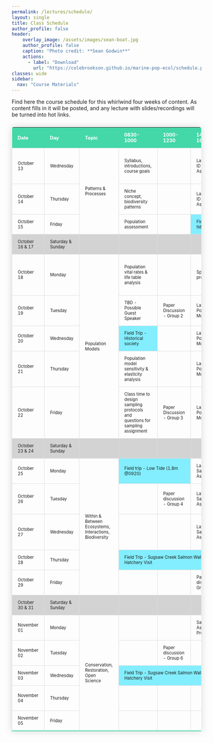 ```yaml
---
permalink: /lectures/schedule/
layout: single
title: Class Schedule
author_profile: false
header:
    overlay_image: /assets/images/sean-boat.jpg
    author_profile: false
    caption: "Photo credit: **Sean Godwin**"
    actions:
      - label: "Download"
        url: "https://colebrookson.github.io/marine-pop-ecol/schedule.pdf"
classes: wide
sidebar:
  nav: "Course Materials"
---
```


Find here the course schedule for this whirlwind four weeks of content. As content fills in it will be posted, and any lecture with slides/recordings will be turned into hot links. 
<style>
  .schedule-table {
    border-collapse: collapse;
    border: 1px #ffffff;
    margin: 25px 0;
    min-width: 400px;
    border-radius: 5px 5px 0 0;
    overflow: hidden;
    box-shadow: 0 0 20px rgba(0, 0, 0, 0.15);
  }

  .schedule-table thead tr {
    background-color: #44d7a8;
    color: #ffffff;
    text-align: left;
    font-weight: bold;
  }

  .schedule-table th {
    padding: 12px 15px;
    font-size: 0.8em;
  }

  .schedule-table td {
    border: 1px solid #dddddd;
    padding: 12px 15px;
    font-size: 0.7em;
  }

  .schedule-table tbody tr {
    border-bottom: 1px solid #dddddd;
  }

  .schedule-table tbody tr:last-of-type {
    border-bottom: 2px solid #44d7a8;
  }

  .schedule-tabletr:hover { background: #bebebe; }
  td a { 
      padding: 1px; 
  }
</style>

<table class="schedule-table">
    <thead>
        <tr>
            <th width=100>Date</th>
            <th width=100>Day</th>
            <th width=100>Topic</th>
            <th width=100>0830-1000</th>
            <th width=100>1000-1230</th>
            <th width=100>1400-1600</th>
            <th width=100>1600-1800</th>
            <th width=100>Reading</th>
            <th width=100>Items Due</th>
        </tr>
    </thead>
    <tbody>
        <tr>
            <td>October 13</td>
            <td>Wednesday</td>
            <td rowspan="3">Patterns & Processes</td>
            <td>Syllabus, introductions, course goals</td>
            <td></td>
            <td>Lab Period - ID Assignment</td>
            <td> </td>
            <td> </td>
            <td>Sign up for paper discussion groups & dates</td>
        </tr>
        <tr>
            <td>October 14</td>
            <td>Thursday</td>
            <td>Niche concept, biodiversity patterns</td>
            <td></td>
            <td>Lab Period - ID Assignment</td>
            <td>ADA</td>
            <td> </td>
            <td></td>
        </tr>
        <tr>
            <td>October 15</td>
            <td>Friday </td>
            <td>Population assessment</td>
            <td></td>
            <td colspan="2" style="background-color: #83eeff">Field trip - Low Tide (1.6m tide @1530)</td>
            <td> </td>
            <td></td>
        </tr>
        <tr style="background-color:#d3d3d3">
            <td>October 16 & 17</td>
            <td>Saturday & Sunday</td>
            <td></td>
            <td></td>
            <td></td>
            <td></td>
            <td></td>
            <td></td>
            <td></td>
        </tr>
        <tr>
            <td>October 18</td>
            <td>Monday</td>
            <td rowspan="5">Population Models </td>
            <td>Population vital rates & life table analysis</td>
            <td></td>
            <td>Species ID presentations</td>
            <td> </td>
            <td> </td>
            <td>ID assignment due; group 1 paper summary due</td>
        </tr>
        <tr>
            <td>October 19</td>
            <td>Tuesday</td>
            <td>TBD - Possible Guest Speaker</td>
            <td>Paper Discussion - Group 2</td>
            <td>Lab Period - Population Models</td>
            <td>ADA - lightning talks </td>
            <td> </td>
            <td> </td>
        </tr>
        <tr>
            <td>October 20</td>
            <td>Wednesday</td>
            <td style="background-color: #83eeff">Field Trip - Historical society</td>
            <td></td>
            <td>Lab Period- Population Models</td>
            <td>DS</td>
            <td> </td>
            <td>Species selection due</td>
        </tr>
        <tr>
            <td>October 21</td>
            <td>Thursday</td>
            <td>Population model sensitivity & elasticity analysis</td>
            <td> </td>
            <td>Lab Period - Population Models</td>
            <td>ADA</td>
            <td> </td>
            <td></td>
        </tr>
        <tr>
            <td>October 22</td>
            <td>Friday</td>
            <td>Class time to design sampling protocols and questions for sampling assignment</td>
            <td>Paper Discussion - Group 3</td>
            <td>Lab Period - Population Models</td>
            <td> </td>
            <td> </td>
            <td>Proposal Due for Population Model Assignment</td>
        </tr>
        <tr style="background-color:#d3d3d3">
            <td>October 23 & 24</td>
            <td>Saturday & Sunday</td>
            <td></td>
            <td></td>
            <td></td>
            <td></td>
            <td></td>
            <td></td>
            <td></td>
        </tr>
        <tr>
            <td>October 25</td>
            <td>Monday</td>
            <td rowspan="5">Within & Between Ecosystems, Interactions, Biodiversity</td>
            <td colspan="2" style="background-color: #83eeff">Field trip - Low Tide (1.8m @0920)</td>
            <td>Lab Period - Sampling Assignment</td>
            <td>DS/ADA</td>
            <td> </td>
            <td>Group 3 summary due</td>
        </tr>
        <tr>
            <td>October 26</td>
            <td>Tuesday</td>
            <td></td>
            <td>Paper discussion - Group 4</td>
            <td>Lab Period - Sampling Assignment</td>
            <td>ADA</td>
            <td> </td>
            <td>Population assignment due @23:59</td>
        </tr>
        <tr>
            <td>October 27</td>
            <td>Wednesday</td>
            <td></td>
            <td></td>
            <td>Lab Period - Sampling Assignment</td>
            <td> DS/ADA</td>
            <td> </td>
            <td>Sign up for paper discussion groups & dates</td>
        </tr>
        <tr>
            <td>October 28</td>
            <td>Thursday</td>
            <td colspan="3" style="background-color: #83eeff">Field Trip - Sugsaw Creek Salmon Walk & Hatchery Visit</td>
            <td> ADA</td>
            <td> </td>
            <td></td>
        </tr>
        <tr>
            <td>October 29</td>
            <td>Friday</td>
            <td></td>
            <td></td>
            <td>Paper discussion - Group 5</td>
            <td> </td>
            <td>DS/ADA</td>
            <td>Group 4 Summary due</td>
        </tr>
        <tr style="background-color:#d3d3d3">
            <td>October 30 & 31</td>
            <td>Saturday & Sunday</td>
            <td></td>
            <td></td>
            <td></td>
            <td></td>
            <td></td>
            <td></td>
            <td></td>
        </tr>
        <tr>
            <td>November 01</td>
            <td>Monday</td>
            <td rowspan="5">Conservation, Restoration, Open Science</td>
            <td></td>
            <td></td>
            <td>Sampling Assignment Presentations</td>
            <td> </td>
            <td> </td>
            <td>Group 5 summary due</td>
        </tr>
        <tr>
            <td>November 02</td>
            <td>Tuesday</td>
            <td></td>
            <td>Paper discussion - Group 6</td>
            <td></td>
            <td>ADA</td>
            <td> </td>
            <td></td>
        </tr>
        <tr>
            <td>November 03</td>
            <td>Wednesday</td>
            <td colspan="3" style="background-color: #83eeff">Field Trip - Sugsaw Creek Salmon Walk & Hatchery Visit</td>
            <td> </td>
            <td> </td>
            <td></td>
        </tr>
        <tr>
            <td>November 04</td>
            <td>Thursday</td>
            <td></td>
            <td></td>
            <td></td>
            <td> </td>
            <td> </td>
            <td>Group 6 summary due</td>
        </tr>
        <tr>
            <td>November 05</td>
            <td>Friday</td>
            <td></td>
            <td></td>
            <td></td>
            <td> </td>
            <td> </td>
            <td>Quiz</td>
        </tr>
    </tbody>
</table>